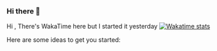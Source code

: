 ### Hi there 👋

<!--
**raphamoral/raphamoral** is a ✨ _special_ ✨ repository because its `README.md` (this file) appears on your GitHub profile.



-->
Hi , There's WakaTime here but I started it yesterday
[![Wakatime stats](https://github-readme-stats.vercel.app/api/wakatime?username=raphamoral)](https://github.com/raphamoral/github-readme-stats)

Here are some ideas to get you started:
